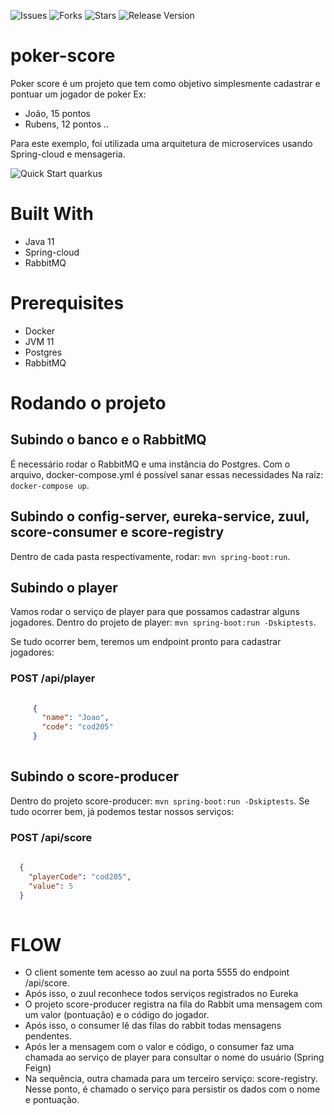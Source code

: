 ![Issues](https://img.shields.io/github/issues/ricardohsmello/poker-score-microservices) 
![Forks](https://img.shields.io/github/forks/ricardohsmello/poker-score-microservices) 
![Stars](https://img.shields.io/github/stars/ricardohsmello/poker-score-microservices) 
![Release Version](https://img.shields.io/github/release/ricardohsmello/poker-score-microservices)

# poker-score

Poker score é um projeto que tem como objetivo simplesmente cadastrar e pontuar um jogador de poker
Ex:
- João, 15 pontos
- Rubens, 12 pontos ..

Para este exemplo, foi utilizada uma arquitetura de microservices usando Spring-cloud e mensageria.

![Quick Start quarkus](https://i.ibb.co/ZGQ2dtk/flow-poker.png)

# Built With
- Java 11
- Spring-cloud 
- RabbitMQ

# Prerequisites
 - Docker
 - JVM 11 
 - Postgres
 - RabbitMQ
 
# Rodando o projeto
## Subindo o banco e o RabbitMQ
É necessário rodar o RabbitMQ e uma instância do Postgres. Com o arquivo, docker-compose.yml é possível sanar essas necessidades
Na raíz:
`docker-compose up`.

## Subindo o config-server, eureka-service, zuul, score-consumer e score-registry
Dentro de cada pasta respectivamente, rodar:
`mvn spring-boot:run`.

## Subindo o player
Vamos rodar o serviço de player para que possamos cadastrar alguns jogadores.
Dentro do projeto de player:
`mvn spring-boot:run -Dskiptests`.

Se tudo ocorrer bem, teremos um endpoint pronto para cadastrar jogadores:
### POST /api/player
```json 
    
     {
       "name": "Joao",
       "code": "cod205"
     }
 
```

## Subindo o score-producer
Dentro do projeto score-producer:
`mvn spring-boot:run -Dskiptests`.
Se tudo ocorrer bem, já podemos testar nossos serviços:

### POST /api/score
```json 
    
  {
	"playerCode": "cod205",
	"value": 5
  }
 
```

# FLOW
- O client somente tem acesso ao zuul na porta 5555 do endpoint /api/score.
- Após isso, o zuul reconhece todos serviços registrados no Eureka
- O projeto score-producer registra na fila do Rabbit uma mensagem com um valor (pontuação) e o código do jogador.
- Após isso, o consumer lê das filas do rabbit todas mensagens pendentes. 
- Após ler a mensagem com o valor e código, o consumer faz uma chamada ao serviço de player para consultar o nome do usuário (Spring Feign)
- Na sequência, outra chamada para um terceiro serviço: score-registry. Nesse ponto, é chamado o serviço para persistir os dados com o nome e pontuação.
